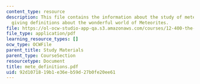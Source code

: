 ```yaml
---
content_type: resource
description: This file contains the information about the study of meteorites and
  giving definitions about the wonderful world of Meteorites.
file: https://ol-ocw-studio-app-qa.s3.amazonaws.com/courses/12-400-the-solar-system-spring-2006/92d1071819b1e36eb59d27b0fe20ee61_mete_definitions.pdf
file_type: application/pdf
learning_resource_types: []
ocw_type: OCWFile
parent_title: Study Materials
parent_type: CourseSection
resourcetype: Document
title: mete_definitions.pdf
uid: 92d10718-19b1-e36e-b59d-27b0fe20ee61
---
```

